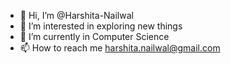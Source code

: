 - 👋 Hi, I’m @Harshita-Nailwal
- 👀 I’m interested in exploring new things 
- 🌱 I’m currently in Computer Science
- 📫 How to reach me harshita.nailwal@gmail.com

<!---
Harshita-Nailwal/Harshita-Nailwal is a ✨ special ✨ repository because its `README.md` (this file) appears on your GitHub profile.
You can click the Preview link to take a look at your changes.
--->
